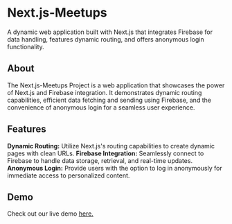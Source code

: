 # Next.js-Meetups

A dynamic web application built with Next.js that integrates Firebase for data handling, features dynamic routing, and offers anonymous login functionality.

## About

The Next.js-Meetups Project is a web application that showcases the power of Next.js and Firebase integration. It demonstrates dynamic routing capabilities, efficient data fetching and sending using Firebase, and the convenience of anonymous login for a seamless user experience.

## Features

**Dynamic Routing:** Utilize Next.js's routing capabilities to create dynamic pages with clean URLs.
**Firebase Integration:** Seamlessly connect to Firebase to handle data storage, retrieval, and real-time updates.
**Anonymous Login:** Provide users with the option to log in anonymously for immediate access to personalized content.

## Demo

Check out our live demo [here.](https://thenextjsmeetups.vercel.app/)
